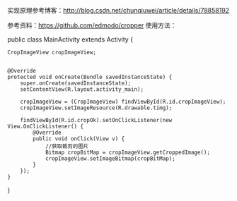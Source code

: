 实现原理参考博客：http://blog.csdn.net/chunqiuwei/article/details/78858192

参考资料：https://github.com/edmodo/cropper
使用方法：


public class MainActivity extends Activity {

    CropImageView cropImageView;


    @Override
    protected void onCreate(Bundle savedInstanceState) {
        super.onCreate(savedInstanceState);
        setContentView(R.layout.activity_main);

        cropImageView = (CropImageView) findViewById(R.id.cropImageView);
        cropImageView.setImageResource(R.drawable.timg);

        findViewById(R.id.cropOk).setOnClickListener(new View.OnClickListener() {
            @Override
            public void onClick(View v) {
                //获取裁剪的图片
                Bitmap cropBitMap = cropImageView.getCroppedImage();
                cropImageView.setImageBitmap(cropBitMap);
            }
        });
    }
}
